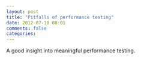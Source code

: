 ```yaml
---
layout: post
title: "Pitfalls of performance testing"
date: 2012-07-10 08:01
comments: false
categories:
---
```


A good insight into meaningful performance testing.